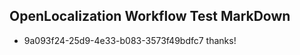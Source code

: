 ## OpenLocalization Workflow Test MarkDown
* 9a093f24-25d9-4e33-b083-3573f49bdfc7 thanks!

<!--HONumber=Dec16_HO1-->


